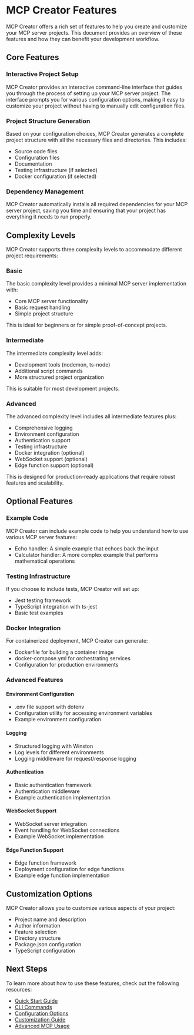 # MCP Creator Features

MCP Creator offers a rich set of features to help you create and customize your MCP server projects. This document provides an overview of these features and how they can benefit your development workflow.

## Core Features

### Interactive Project Setup

MCP Creator provides an interactive command-line interface that guides you through the process of setting up your MCP server project. The interface prompts you for various configuration options, making it easy to customize your project without having to manually edit configuration files.

### Project Structure Generation

Based on your configuration choices, MCP Creator generates a complete project structure with all the necessary files and directories. This includes:

- Source code files
- Configuration files
- Documentation
- Testing infrastructure (if selected)
- Docker configuration (if selected)

### Dependency Management

MCP Creator automatically installs all required dependencies for your MCP server project, saving you time and ensuring that your project has everything it needs to run properly.

## Complexity Levels

MCP Creator supports three complexity levels to accommodate different project requirements:

### Basic

The basic complexity level provides a minimal MCP server implementation with:

- Core MCP server functionality
- Basic request handling
- Simple project structure

This is ideal for beginners or for simple proof-of-concept projects.

### Intermediate

The intermediate complexity level adds:

- Development tools (nodemon, ts-node)
- Additional script commands
- More structured project organization

This is suitable for most development projects.

### Advanced

The advanced complexity level includes all intermediate features plus:

- Comprehensive logging
- Environment configuration
- Authentication support
- Testing infrastructure
- Docker integration (optional)
- WebSocket support (optional)
- Edge function support (optional)

This is designed for production-ready applications that require robust features and scalability.

## Optional Features

### Example Code

MCP Creator can include example code to help you understand how to use various MCP server features:

- Echo handler: A simple example that echoes back the input
- Calculator handler: A more complex example that performs mathematical operations

### Testing Infrastructure

If you choose to include tests, MCP Creator will set up:

- Jest testing framework
- TypeScript integration with ts-jest
- Basic test examples

### Docker Integration

For containerized deployment, MCP Creator can generate:

- Dockerfile for building a container image
- docker-compose.yml for orchestrating services
- Configuration for production environments

### Advanced Features

#### Environment Configuration

- .env file support with dotenv
- Configuration utility for accessing environment variables
- Example environment configuration

#### Logging

- Structured logging with Winston
- Log levels for different environments
- Logging middleware for request/response logging

#### Authentication

- Basic authentication framework
- Authentication middleware
- Example authentication implementation

#### WebSocket Support

- WebSocket server integration
- Event handling for WebSocket connections
- Example WebSocket implementation

#### Edge Function Support

- Edge function framework
- Deployment configuration for edge functions
- Example edge function implementation

## Customization Options

MCP Creator allows you to customize various aspects of your project:

- Project name and description
- Author information
- Feature selection
- Directory structure
- Package.json configuration
- TypeScript configuration

## Next Steps

To learn more about how to use these features, check out the following resources:

- [Quick Start Guide](./quickstart.md)
- [CLI Commands](./usage/cli-commands.md)
- [Configuration Options](./usage/configuration-options.md)
- [Customization Guide](./customization.md)
- [Advanced MCP Usage](./advanced-mcp-usage.md)